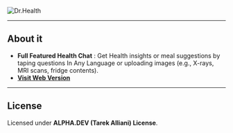 ![Dr.Health](https://placehold.co/1200x200/2E86C1/FFFFFF/png?text=Dr.Health%3A+Your+AI+Medical+Assistant&font=playfair+display)

---

## About it
- **Full Featured Health Chat** : Get Health insights or meal suggestions by taping questions In Any Language or uploading images (e.g., X-rays, MRI scans, fridge contents).
- **[Visit Web Version](https://tarek-alliani.github.io/Dr.Health)**
---

## License  
Licensed under **ALPHA.DEV (Tarek Alliani) License**.
